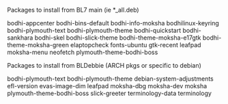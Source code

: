 Packages to install from BL7 main (ie *_all.deb)

bodhi-appcenter
bodhi-bins-default
bodhi-info-moksha
bodhilinux-keyring
bodhi-plymouth-text
bodhi-plymouth-theme
bodhi-quickstart
bodhi-sankhara
bodhi-skel
bodhi-slick-theme
bodhi-theme-moksha-e17gtk
bodhi-theme-moksha-green
elaptopcheck
fonts-ubuntu
gtk-recent
leafpad
moksha-menu
neofetch
plymouth-theme-bodhi-boss


Packages to install from BLDebbie (ARCH pkgs or specific to debian)

bodhi-plymouth-text
bodhi-plymouth-theme
debian-system-adjustments
efl-version
evas-image-dim
leafpad
moksha-dbg
moksha-dev
moksha
plymouth-theme-bodhi-boss
slick-greeter
terminology-data
terminology
